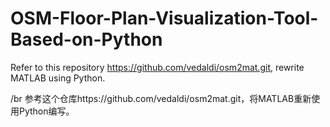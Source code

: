 # OSM-Floor-Plan-Visualization-Tool-Based-on-Python

Refer to this repository https://github.com/vedaldi/osm2mat.git, rewrite MATLAB using Python.

/br 参考这个仓库https://github.com/vedaldi/osm2mat.git，将MATLAB重新使用Python编写。           
